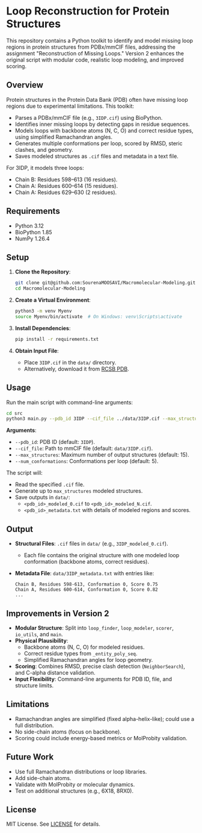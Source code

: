 # Loop Reconstruction for Protein Structures

This repository contains a Python toolkit to identify and model missing loop regions in protein structures from PDBx/mmCIF files, addressing the assignment "Reconstruction of Missing Loops." Version 2 enhances the original script with modular code, realistic loop modeling, and improved scoring.

## Overview

Protein structures in the Protein Data Bank (PDB) often have missing loop regions due to experimental limitations. This toolkit:

- Parses a PDBx/mmCIF file (e.g., `3IDP.cif`) using BioPython.
- Identifies inner missing loops by detecting gaps in residue sequences.
- Models loops with backbone atoms (N, C, O) and correct residue types, using simplified Ramachandran angles.
- Generates multiple conformations per loop, scored by RMSD, steric clashes, and geometry.
- Saves modeled structures as `.cif` files and metadata in a text file.

For 3IDP, it models three loops:

- Chain B: Residues 598–613 (16 residues).
- Chain A: Residues 600–614 (15 residues).
- Chain A: Residues 629–630 (2 residues).

## Requirements

- Python 3.12
- BioPython 1.85
- NumPy 1.26.4

## Setup

1. **Clone the Repository**:

   ```bash
   git clone git@github.com:SourenaMOOSAVI/Macromolecular-Modeling.git
   cd Macromolecular-Modeling
   ```

2. **Create a Virtual Environment**:

   ```bash
   python3 -m venv Myenv
   source Myenv/bin/activate  # On Windows: venv\Scripts\activate
   ```

3. **Install Dependencies**:

   ```bash
   pip install -r requirements.txt
   ```

4. **Obtain Input File**:
   - Place `3IDP.cif` in the `data/` directory.
   - Alternatively, download it from [RCSB PDB](https://www.rcsb.org/structure/3IDP).

## Usage

Run the main script with command-line arguments:

```bash
cd src
python3 main.py --pdb_id 3IDP --cif_file ../data/3IDP.cif --max_structures 15 --num_conformations 5
```

**Arguments**:

- `--pdb_id`: PDB ID (default: `3IDP`).
- `--cif_file`: Path to mmCIF file (default: `data/3IDP.cif`).
- `--max_structures`: Maximum number of output structures (default: 15).
- `--num_conformations`: Conformations per loop (default: 5).

The script will:

- Read the specified `.cif` file.
- Generate up to `max_structures` modeled structures.
- Save outputs in `data/`:
  - `<pdb_id>_modeled_0.cif` to `<pdb_id>_modeled_N.cif`.
  - `<pdb_id>_metadata.txt` with details of modeled regions and scores.

## Output

- **Structural Files**: `.cif` files in `data/` (e.g., `3IDP_modeled_0.cif`).
  - Each file contains the original structure with one modeled loop conformation (backbone atoms, correct residues).
- **Metadata File**: `data/3IDP_metadata.txt` with entries like:

  ```plaintext
  Chain B, Residues 598-613, Conformation 0, Score 0.75
  Chain A, Residues 600-614, Conformation 0, Score 0.82
  ...
  ```

## Improvements in Version 2

- **Modular Structure**: Split into `loop_finder`, `loop_modeler`, `scorer`, `io_utils`, and `main`.
- **Physical Plausibility**:
  - Backbone atoms (N, C, O) for modeled residues.
  - Correct residue types from `_entity_poly_seq`.
  - Simplified Ramachandran angles for loop geometry.
- **Scoring**: Combines RMSD, precise clash detection (`NeighborSearch`), and C-alpha distance validation.
- **Input Flexibility**: Command-line arguments for PDB ID, file, and structure limits.

## Limitations

- Ramachandran angles are simplified (fixed alpha-helix-like); could use a full distribution.
- No side-chain atoms (focus on backbone).
- Scoring could include energy-based metrics or MolProbity validation.

## Future Work

- Use full Ramachandran distributions or loop libraries.
- Add side-chain atoms.
- Validate with MolProbity or molecular dynamics.
- Test on additional structures (e.g., 6X18, 8RX0).

## License

MIT License. See [LICENSE](LICENSE) for details.
